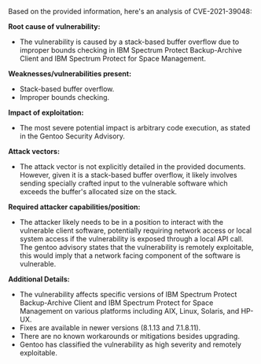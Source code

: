 Based on the provided information, here's an analysis of CVE-2021-39048:

**Root cause of vulnerability:**
- The vulnerability is caused by a stack-based buffer overflow due to improper bounds checking in IBM Spectrum Protect Backup-Archive Client and IBM Spectrum Protect for Space Management.

**Weaknesses/vulnerabilities present:**
- Stack-based buffer overflow.
- Improper bounds checking.

**Impact of exploitation:**
- The most severe potential impact is arbitrary code execution, as stated in the Gentoo Security Advisory.

**Attack vectors:**
- The attack vector is not explicitly detailed in the provided documents. However, given it is a stack-based buffer overflow, it likely involves sending specially crafted input to the vulnerable software which exceeds the buffer's allocated size on the stack.

**Required attacker capabilities/position:**
- The attacker likely needs to be in a position to interact with the vulnerable client software, potentially requiring network access or local system access if the vulnerability is exposed through a local API call. The gentoo advisory states that the vulnerability is remotely exploitable, this would imply that a network facing component of the software is vulnerable.

**Additional Details:**

*   The vulnerability affects specific versions of IBM Spectrum Protect Backup-Archive Client and IBM Spectrum Protect for Space Management on various platforms including AIX, Linux, Solaris, and HP-UX.
*   Fixes are available in newer versions (8.1.13 and 7.1.8.11).
*   There are no known workarounds or mitigations besides upgrading.
*   Gentoo has classified the vulnerability as high severity and remotely exploitable.